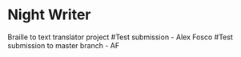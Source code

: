 # Night Writer
Braille to text translator project
#Test submission - Alex Fosco
#Test submission to master branch - AF